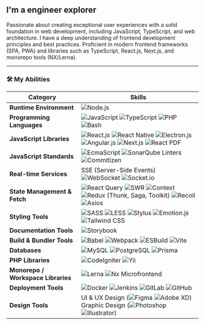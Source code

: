

## I'm a engineer explorer

Passionate about creating exceptional user experiences with a solid foundation in web development, including JavaScript, TypeScript, and web architecture. I have a deep understanding of frontend development principles and best practices. Proficient in modern frontend frameworks (SPA, PWA) and libraries such as TypeScript, React.js, Next.js, and monorepo tools (NX/Lerna).

---

### 🛠️ My Abilities

| Category                          | Skills                                                                                     |
|-----------------------------------|--------------------------------------------------------------------------------------------|
| **Runtime Environment**           | ![Node.js](https://img.shields.io/badge/Node.js-339933?logo=node.js&logoColor=white)       |
| **Programming Languages**         | ![JavaScript](https://img.shields.io/badge/JavaScript-F7DF1E?logo=javascript&logoColor=black) ![TypeScript](https://img.shields.io/badge/TypeScript-007ACC?logo=typescript&logoColor=white) ![PHP](https://img.shields.io/badge/PHP-777BB4?logo=php&logoColor=white) ![Bash](https://img.shields.io/badge/Bash-4EAA25?logo=gnu-bash&logoColor=white) |
| **JavaScript Libraries**          | ![React.js](https://img.shields.io/badge/React-20232A?logo=react&logoColor=61DAFB) ![React Native](https://img.shields.io/badge/React%20Native-20232A?logo=react&logoColor=61DAFB) ![Electron.js](https://img.shields.io/badge/Electron-47848F?logo=electron&logoColor=white) ![Angular.js](https://img.shields.io/badge/Angular-DD0031?logo=angular&logoColor=white) ![Next.js](https://img.shields.io/badge/Next.js-000000?logo=next.js&logoColor=white) ![React PDF](https://img.shields.io/badge/React%20PDF-20232A?logo=react&logoColor=61DAFB) |
| **JavaScript Standards**          | ![EcmaScript](https://img.shields.io/badge/EcmaScript-4A4A4A?logo=ecmascript&logoColor=F6B744) ![SonarQube](https://img.shields.io/badge/SonarQube-4E9BCD?logo=sonarqube&logoColor=white) Linters ![Commitizen](https://img.shields.io/badge/Commitizen-000000?logo=commitizen&logoColor=white) |
| **Real-time Services**            | SSE (Server-Side Events) ![WebSocket](https://img.shields.io/badge/WebSocket-333333?logo=websocket&logoColor=white) ![Socket.io](https://img.shields.io/badge/Socket.io-010101?logo=socket.io&logoColor=white) |
| **State Management & Fetch**      | ![React Query](https://img.shields.io/badge/React%20Query-FF4154?logo=react-query&logoColor=white) ![SWR](https://img.shields.io/badge/SWR-2E6F77?logo=swr&logoColor=white) ![Context](https://img.shields.io/badge/Context-007ACC?logo=react&logoColor=white) ![Redux](https://img.shields.io/badge/Redux-764ABC?logo=redux&logoColor=white) (Thunk, Saga, Toolkit) ![Recoil](https://img.shields.io/badge/Recoil-007ACC?logo=recoil&logoColor=white) ![Axios](https://img.shields.io/badge/Axios-5A29E4?logo=axios&logoColor=white) |
| **Styling Tools**                 | ![SASS](https://img.shields.io/badge/SASS-CC6699?logo=sass&logoColor=white) ![LESS](https://img.shields.io/badge/LESS-1D365D?logo=less&logoColor=white) ![Stylus](https://img.shields.io/badge/Stylus-333333?logo=stylus&logoColor=white) ![Emotion.js](https://img.shields.io/badge/Emotion-DB7093?logo=emotion&logoColor=white) ![Tailwind CSS](https://img.shields.io/badge/Tailwind%20CSS-38B2AC?logo=tailwind-css&logoColor=white) |
| **Documentation Tools**           | ![Storybook](https://img.shields.io/badge/Storybook-FF4785?logo=storybook&logoColor=white) |
| **Build & Bundler Tools**         | ![Babel](https://img.shields.io/badge/Babel-F9DC3E?logo=babel&logoColor=black) ![Webpack](https://img.shields.io/badge/Webpack-8DD6F9?logo=webpack&logoColor=black) ![ESBuild](https://img.shields.io/badge/ESBuild-FFCF00?logo=esbuild&logoColor=black) ![Vite](https://img.shields.io/badge/Vite-646CFF?logo=vite&logoColor=white) |
| **Databases**                     | ![MySQL](https://img.shields.io/badge/MySQL-4479A1?logo=mysql&logoColor=white) ![PostgreSQL](https://img.shields.io/badge/PostgreSQL-4169E1?logo=postgresql&logoColor=white) ![Prisma](https://img.shields.io/badge/Prisma-2D3748?logo=prisma&logoColor=white) |
| **PHP Libraries**                 | ![CodeIgniter](https://img.shields.io/badge/CodeIgniter-EF4223?logo=codeigniter&logoColor=white) ![Yii](https://img.shields.io/badge/Yii-4F91CD?logo=yii&logoColor=white) |
| **Monorepo / Workspace Libraries**| ![Lerna](https://img.shields.io/badge/Lerna-3E3E3E?logo=lerna&logoColor=white) ![Nx](https://img.shields.io/badge/Nx-143055?logo=nx&logoColor=white) Microfrontend |
| **Deployment Tools**              | ![Docker](https://img.shields.io/badge/Docker-2496ED?logo=docker&logoColor=white) ![Jenkins](https://img.shields.io/badge/Jenkins-D24939?logo=jenkins&logoColor=white) ![GitLab](https://img.shields.io/badge/GitLab-FCA121?logo=gitlab&logoColor=white) ![GitHub](https://img.shields.io/badge/GitHub-181717?logo=github&logoColor=white) |
| **Design Tools**                  | UI & UX Design (![Figma](https://img.shields.io/badge/Figma-F24E1E?logo=figma&logoColor=white) ![Adobe XD](https://img.shields.io/badge/Adobe%20XD-FF61F6?logo=adobe-xd&logoColor=white)) Graphic Design (![Photoshop](https://img.shields.io/badge/Photoshop-31A8FF?logo=adobe-photoshop&logoColor=white) ![Illustrator](https://img.shields.io/badge/Illustrator-FF9A00?logo=adobe-illustrator&logoColor=white)) |
